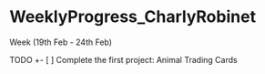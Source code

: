 # WeeklyProgress_CharlyRobinet
Week (19th Feb - 24th Feb)

TODO
+- [ ] Complete the first project: Animal Trading Cards
